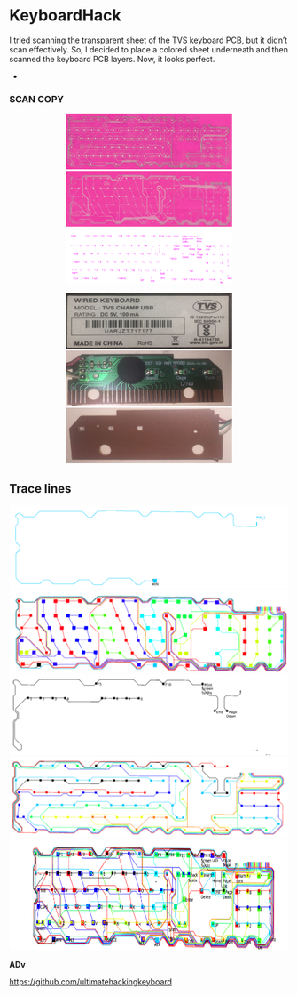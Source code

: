 # KeyboardHack





I tried scanning the transparent sheet of the TVS keyboard PCB, but it didn’t scan effectively.
So, I decided to place a colored sheet underneath and then scanned the keyboard PCB layers.
Now, it looks perfect.






-




### SCAN COPY

<p align="center">
  <img src="Scan_copy/F_thumbnail.png" width="300" height="100">
  <img src="Scan_copy/B_thumbnail.png" width="300" height="100">
  <img src="Scan_copy/Key_map.png" width="300" height="100">
</p>



<p align="center">
  <img src="Scan_copy/Tvs_model.jpeg" width="300" height="100">
  <img src="Scan_copy/Tvs_pcb.jpeg" width="300" height="100">
  <img src="Scan_copy/Tvs_pcb_B.jpeg" width="300" height="100">
</p>




## Trace lines


<p align="center">
  <img src="Scan_copy/gif/B_18.gif">
  <img src="Scan_copy/gif/B_18_KEY.gif">
  <img src="Scan_copy/gif/F_8.gif">
  <img src="Scan_copy/gif/F_8_KEY.gif">
  <img src="Scan_copy/gif/PIN_18_8_JOIN.png" width="1000" height="200">
</p>





**ADv**

https://github.com/ultimatehackingkeyboard

